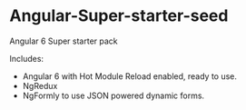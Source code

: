 # Angular-Super-starter-seed
Angular 6 Super starter pack

Includes:

* Angular 6 with Hot Module Reload enabled, ready to use.
* NgRedux 
* NgFormly to use JSON powered dynamic forms.
